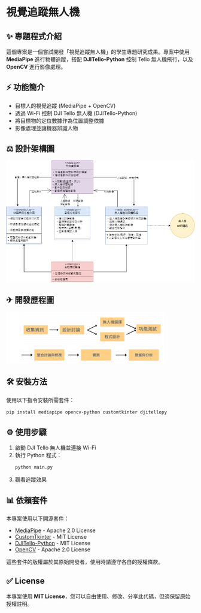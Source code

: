 # 視覺追蹤無人機

## ✨ 專題程式介紹
這個專案是一個嘗試開發「視覺追蹤無人機」的學生專題研究成果。專案中使用 **MediaPipe** 進行物體追蹤，搭配 **DJITello-Python** 控制 Tello 無人機飛行，以及 **OpenCV** 進行影像處理。

## ⚡ 功能簡介
- 目標人的視覺追蹤 (MediaPipe + OpenCV)
- 透過 Wi-Fi 控制 DJI Tello 無人機 (DJITello-Python)
- 將目標物的定位數據作為位置調整依據
- 影像處理並讓機器辨識人物

## ⚖ 設計架構圖
![設計架構圖](images/pic1)

## ✈ 開發歷程圖
![開發歷程圖](images/pic2)

## 🛠 安裝方法
使用以下指令安裝所需套件：
```sh
pip install mediapipe opencv-python customtkinter djitellopy
```

## ⚙ 使用步驟
1. 啟動 DJI Tello 無人機並連接 Wi-Fi
2. 執行 Python 程式：
   ```sh
   python main.py
   ```
3. 觀看追蹤效果

## 📊 依賴套件
本專案使用以下開源套件：
- [MediaPipe](https://developers.google.com/mediapipe) - Apache 2.0 License  
- [CustomTkinter](https://github.com/TomSchimansky/CustomTkinter) - MIT License  
- [DJITello-Python](https://github.com/dji-sdk/Tello-Python) - MIT License  
- [OpenCV](https://opencv.org/) - Apache 2.0 License  

這些套件的版權屬於其原始開發者，使用時請遵守各自的授權條款。

## ✅ License
本專案使用 **MIT License**，您可以自由使用、修改、分享此代碼，但須保留原始授權註明。



